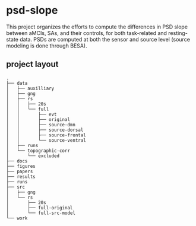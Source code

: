 # psd-slope

This project organizes the efforts to compute the differences in PSD slope between aMCIs, SAs, and their controls, for both task-related and resting-state data. PSDs are computed at both the sensor and source level (source modeling is done through BESA).

## project layout

```
.
├── data
│   ├── auxilliary
│   ├── gng
│   ├── rs
│   │   ├── 20s
│   │   └── full
│   │       ├── evt
│   │       ├── original
│   │       ├── source-dmn
│   │       ├── source-dorsal
│   │       ├── source-frontal
│   │       └── source-ventral
│   ├── runs
│   └── topographic-corr
│       └── excluded
├── docs
├── figures
├── papers
├── results
├── runs
├── src
│   ├── gng
│   └── rs
│       ├── 20s
│       ├── full-original
│       └── full-src-model
└── work
```